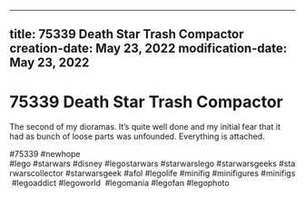 ----
title: 75339 Death Star Trash Compactor
creation-date: May 23, 2022
modification-date: May 23, 2022
----

# 75339 Death Star Trash Compactor

The second of my dioramas. It’s quite well done and my initial fear that it had as bunch of loose parts was unfounded. Everything is attached. 

#75339 
 #newhope
#lego #starwars #disney #legostarwars #starwarslego #starwarsgeeks #starwarscollector #starwarsgeek #afol #legolife #minifig #minifigures #minifigs #legoaddict #legoworld  #legomania #legofan #legophoto 

